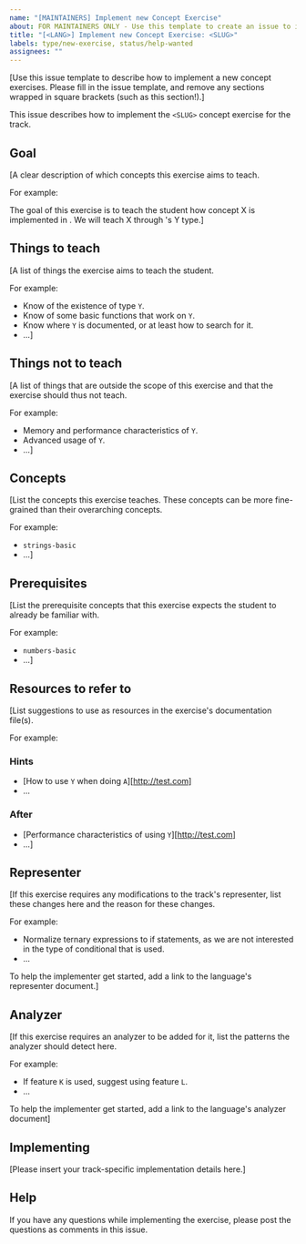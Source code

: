 ```yaml
---
name: "[MAINTAINERS] Implement new Concept Exercise"
about: FOR MAINTAINERS ONLY - Use this template to create an issue to implement a Concept Exercise
title: "[<LANG>] Implement new Concept Exercise: <SLUG>"
labels: type/new-exercise, status/help-wanted
assignees: ""
---
```


[Use this issue template to describe how to implement a new concept exercises. Please fill in the issue template, and remove any sections wrapped in square brackets (such as this section!).]

This issue describes how to implement the `<SLUG>` concept exercise for the <LANG> track.

## Goal

[A clear description of which concepts this exercise aims to teach.

For example:

The goal of this exercise is to teach the student how concept X is implemented in <LANG>. We will teach X through <LANG>'s Y type.]

## Things to teach

[A list of things the exercise aims to teach the student.

For example:

- Know of the existence of type `Y`.
- Know of some basic functions that work on `Y`.
- Know where `Y` is documented, or at least how to search for it.
- ...]

## Things not to teach

[A list of things that are outside the scope of this exercise and that the exercise should thus not teach.

For example:

- Memory and performance characteristics of `Y`.
- Advanced usage of `Y`.
- ...]

## Concepts

[List the concepts this exercise teaches. These concepts can be more fine-grained than their overarching concepts.

For example:

- `strings-basic`
- ...]

## Prerequisites

[List the prerequisite concepts that this exercise expects the student to already be familiar with.

For example:

- `numbers-basic`
- ...]

## Resources to refer to

[List suggestions to use as resources in the exercise's documentation file(s).

For example:

### Hints

- [How to use `Y` when doing `A`][http://test.com]
- ...

### After

- [Performance characteristics of using `Y`][http://test.com]
- ...]

## Representer

[If this exercise requires any modifications to the track's representer, list these changes here and the reason for these changes.

For example:

- Normalize ternary expressions to if statements, as we are not interested in the type of conditional that is used.
- ...

To help the implementer get started, add a link to the language's representer document.]

## Analyzer

[If this exercise requires an analyzer to be added for it, list the patterns the analyzer should detect here.

For example:

- If feature `K` is used, suggest using feature `L`.
- ...

To help the implementer get started, add a link to the language's analyzer document]

## Implementing

[Please insert your track-specific implementation details here.]

## Help

If you have any questions while implementing the exercise, please post the questions as comments in this issue.
